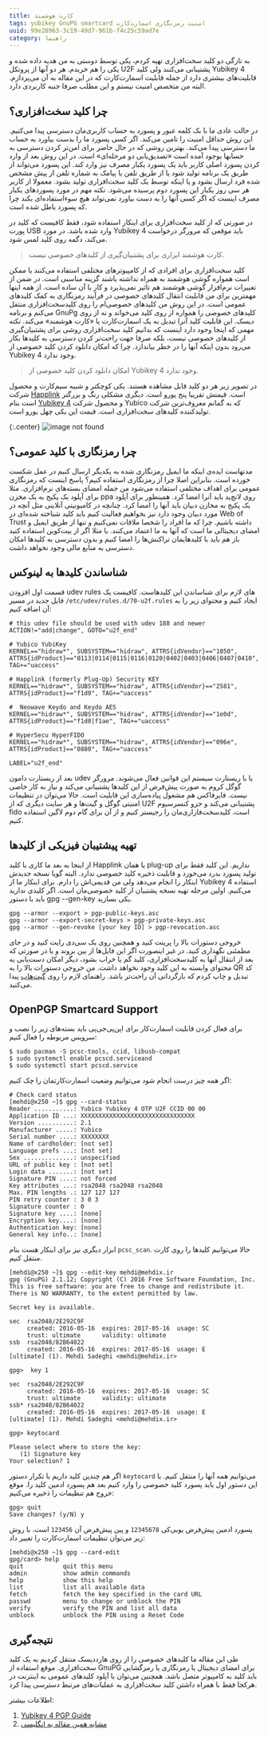 ```yaml
---
title: کارت هوشمند
tags: yubikey GnuPG smartcard امنیت رمزنگاری اسمارت‌کارت
uuid: 99e28963-3c19-49d7-961b-f4c25c59ad7e
category: راهنما
---
```


به تازگی دو کلید سخت‌افزاری تهیه کردم، یکی توسط دوستی به من هدیه داده شده و یکی را هم خریدم. هر دو آنها از پروتکل U2F پشتیبانی می‌کنند ولی کلید Yubikey 4 قابلیت‌های بیشتری دارد از جمله قابلیت اسمارت‌کارت که در این مقاله به آن می‌پردازم. البته من متخصص امنیت نیستم و این مطلب صرفا جنبه کاربردی دارد.

## چرا کلید سخت‌افزاری؟
در حالت عادی ما با بک کلمه عبور و پسورد به حساب کاربری‌مان دسترسی پیدا می‌کنیم. این روش حداقل امنیت را تامین می‌کند. اگر کسی پسورد ما را بدست بیاورد به حساب ما دسترسی پیدا می‌کند. بهترین روشی که در حال حاضر برای امن‌تر کردن دسترسی به حسابها بوجود آمده است «تصدیق‌یابی دو مرحله‌ای» است. در این روش بعد از وارد کردن پسورد اصلی کاربر باید یک پسورد یکبار مصرف نیز وارد کند. این پسورد می‌تواند از طریق یک برنامه تولید شود یا از طریق تلفن یا پیامک به شماره تلفن از پیش مشخص شده فرد ارسال بشود و یا اینکه توسط یک کلید سخت‌افزاری تولید بشود. معمولا از کاربر هر سی روز یکبار این پسورد دوم پرسیده می‌شود. نکته مهم در مورد پسورد‌های یکبار مصرف اینست که اگر کسی آنها را به دست بیاورد نمی‌تواند هیچ سوءاستفاده‌ای بکند چرا که پسورد باطل شده است.

در صورتی که از کلید سخت‌افزاری برای اینکار استفاده شود، فقط کافیست که کلید در پورت USB وارد شده باشد. در مورد Yubikey 4 باید موقعی که مرورگر درخواست می‌کند، دگمه روی کلید لمس شود. 

> کارت هوشمند ابزاری برای پشتبیان‌گیری از کلیدهای خصوصی نیست.

کلید سخت‌افزاری برای افرادی که از کامپیوترهای مختلفی استفاده می‌کنند یا ممکن است همواره گوشی هوشمند به همراه نداشته باشند گزینه مناسبی است. در ضمن از تغییرات نرم‌افزار گوشی هوشمند هم تاثیر نمی‌پذیرد و کار با آن ساده است. از همه اینها مهمترین برای من قابلیت انتقال کلیدهای خصوصی در فرآیند رمزنگاری به کمک کلیدهای عمومی است. در این روش من کلیدهای خصوصی‌ام را روی کلیدسخت‌افزاری منتقل می‌کنم و برنامه GnuPg کلیدهای خصوصی را همواره از روی کلید می‌خواند و نه از روی دیسک. این قابلیت کلید آنرا تبدیل به یک اسمارت‌کارت یا «کارت هوشمند» می‌کند. نکته مهمی که اینجا وجود دارد اینست که بدانیم کلید سخت‌افزاری روشی برای پشتبیان‌گیری از کلیدهای خصوصی نیست، بلکه صرفا جهت راحت‌تر کردن دسترسی به کلیدها بکار می‌رود بدون اینکه آنها را در خطر بیاندازد. چرا که امکان دانلود کردن کلید خصوصی از Yubikey 4 وجود ندارد.

> امکان دانلود کردن کلید خصوصی از Yubikey 4 وجود ندارد.

در تصویر زیر هر دو کلید قابل مشاهده هستند. یکی کوچکتر و شبیه سیم‌کارت و محصول شرکت [Happlink](http://happlink.com/products.html) است. قیمتش تقریبا پنج یورو است. دیگری مشکلی رنگ و بزرگتر است بنام [Yubikey 4](https://www.yubico.com/2015/11/4th-gen-yubikey-4/) و محصول شرکت Yubico که به گمانم معروف‌ترین شرکت تولید‌کننده کلید‌های سخت‌افزاری است. قیمت این یکی چهل یورو است.

{:.center}
![image not found](assets/pimg/hardware-keys-2016-05-22-075322.jpg "کلید‌های سخت‌افزاری Yubikey 4 و plug-up")


## چرا رمزنگاری با کلید عمومی؟
مدتهاست ایده‌ی اینکه ما ایمیل رمزنگاری شده به یکدیگر ارسال کنیم در عمل شکست خورده است. بنابراین اصلا چرا از رمزنگاری استفاده کنیم؟ پاسخ اینست که رمزنگاری عمومی برای اهداف مختلفی استفاده می‌شود من جمله امضای بسته‌های نرم‌افزاری. مثلا برای آپلود یک پکیج به یک مخزن ppa روی لانچ‌پد باید آنرا امضا کرد. همینطور برای آپلود یک پکیج به مخازن دبیان باید آنها را امضا کرد. چنانچه در کامیونیتی آنلاینی مثل آنچه در مورد دبیان وجود دارد نیز بخواهیم فعالیت کنیم باید کلید شناخته شده‌ای در  Web of Trust داشته باشیم. چرا که ما افراد را شخصا ملاقات نمی‌کنیم و تنها از طریق ایمیل و امضای دیجیتالی ما است که آنها به ما اعتماد می‌کنند. یا مثلا اگر از بیت‌کوین استفاده کنید باز هم باید با کلیدهایمان تراکنش‌ها را امضا کنیم و بدون دسترسی به کلید‌ها امکان دسترسی به منابع مالی وجود نخواهد داشت. 

## شناساندن کلید‌ها به لینوکس
قسمت اول افزودن udev rules های لازم برای شناساندن این کلید‌هاست. کافیست یک فایل جدید در مسیر `/etc/udev/rules.d/70-u2f.rules` ایجاد کنیم و محتوای زیر را به آن اضافه کنیم:


~~~~
# this udev file should be used with udev 188 and newer
ACTION!="add|change", GOTO="u2f_end"

# Yubico YubiKey
KERNEL=="hidraw*", SUBSYSTEM=="hidraw", ATTRS{idVendor}=="1050", ATTRS{idProduct}=="0113|0114|0115|0116|0120|0402|0403|0406|0407|0410", TAG+="uaccess"

# Happlink (formerly Plug-Up) Security KEY
KERNEL=="hidraw*", SUBSYSTEM=="hidraw", ATTRS{idVendor}=="2581", ATTRS{idProduct}=="f1d0", TAG+="uaccess"

#  Neowave Keydo and Keydo AES
KERNEL=="hidraw*", SUBSYSTEM=="hidraw", ATTRS{idVendor}=="1e0d", ATTRS{idProduct}=="f1d0|f1ae", TAG+="uaccess"

# HyperSecu HyperFIDO
KERNEL=="hidraw*", SUBSYSTEM=="hidraw", ATTRS{idVendor}=="096e", ATTRS{idProduct}=="0880", TAG+="uaccess"

LABEL="u2f_end"
~~~~

بعد از ریستارت دامون udev یا با ریستارت سیستم این قوانین فعال می‌شوند. مرورگر گوگل کروم به صورت پیش‌فرض از این کلیدها پشتیبانی می‌کند و نیاز به کار خاصی نیست. فایرفاکس هم مشغول پیاده‌سازی این قابلیت است. حالا می‌توان در تنظیمات امنیتی گوگل و گیت‌ها و هر سایت دیگری که از U2F پشتیبانی می‌کند و جزو کنسرسیوم fido است، کلید‌سخت‌فازاری‌مان را رجیستر کنیم و از آن برای گام دوم لاگین استفاده کنیم.

## تهیه پیشتیبان فیزیکی از کلیدها
از اینجا به بعد ما کاری با کلید Happlink یا همان plug-up نداریم. این کلید فقط برای تولید پسورد بدرد می‌خورد و قابلیت ذخیره کلید خصوصی ندارد. البته گویا نسخه جدیدش اینکار را انجام می‌دهد ولی من قدیمی‌اش را دارم. برای اینکار ما از Yubikey 4 استفاده می‌کنیم. اولین مرحله تهیه نسخه پشتبیان از کلید خصوصی‌مان است. اگر کلیدی ندارید باید با دستور gpg --gen-key  یکی بسازید.

~~~~
gpg --armor --export > pgp-public-keys.asc
gpg --armor --export-secret-keys > pgp-private-keys.asc
gpg --armor --gen-revoke [your key ID] > pgp-revocation.asc
~~~~
خروجی دستورات بالا را پرینت کنید و همچنین روی یک سی‌دی رایت کنید و در جای مطمئنی نگهداری کنید. در غیر اینصورت اگر این فایل‌ها از بین بروند و یا در صورتی که بعد از انتقال آنها به کلیدسخت‌‌افزاری، کلید گم یا خراب بشود، دیگر امکان دست‌یابی به محتوای وابسته به این کلید وجود نخواهد داشت. من خروجی دستورات بالا را به QR کد تبدیل و چاپ کردم که بازگردانی آن راحت‌تر باشد. راهنمای لازم را روی [گیت‌هاب](https://github.com/4bitfocus/asc-key-to-qr-code) پیدا می‌کنید.


## OpenPGP Smartcard Support
برای فعال کردن قابلیت اسمارت‌کار برای اپن‌پی‌جی‌پی باید بسته‌های زیر را نصب و سرویس مربوطه را فعال کنیم:

~~~~
$ sudo pacman -S pcsc-tools, ccid, libusb-compat
$ sudo systemctl enable pcscd.serviceand
$ sudo systemctl start pcscd.service
~~~~

اگر همه چیز درست انجام شود می‌توانیم وضعیت اسمارت‌کارتمان را چک کنیم:

~~~~
# Check card status
[mehdi@x250 ~]$ gpg --card-status
Reader ...........: Yubico Yubikey 4 OTP U2F CCID 00 00
Application ID ...: XXXXXXXXXXXXXXXXXXXXXXXXXXXXXXXX
Version ..........: 2.1
Manufacturer .....: Yubico
Serial number ....: XXXXXXXX
Name of cardholder: [not set]
Language prefs ...: [not set]
Sex ..............: unspecified
URL of public key : [not set]
Login data .......: [not set]
Signature PIN ....: not forced
Key attributes ...: rsa2048 rsa2048 rsa2048
Max. PIN lengths .: 127 127 127
PIN retry counter : 3 0 3
Signature counter : 0
Signature key ....: [none]
Encryption key....: [none]
Authentication key: [none]
General key info..: [none]
~~~~
ابزار دیگری نیز برای اینکار هست بنام `pcsc_scan`. حالا می‌توانیم کلیدها را روی کارت منتقل کنیم.

~~~~
[mehdi@x250 ~]$ gpg --edit-key mehdi@mehdix.ir
gpg (GnuPG) 2.1.12; Copyright (C) 2016 Free Software Foundation, Inc.
This is free software: you are free to change and redistribute it.
There is NO WARRANTY, to the extent permitted by law.

Secret key is available.

sec  rsa2048/2E292C9F
     created: 2016-05-16  expires: 2017-05-16  usage: SC  
     trust: ultimate      validity: ultimate
ssb  rsa2048/82B64022
     created: 2016-05-16  expires: 2017-05-16  usage: E   
[ultimate] (1). Mehdi Sadeghi <mehdi@mehdix.ir>

gpg>  key 1

sec  rsa2048/2E292C9F
     created: 2016-05-16  expires: 2017-05-16  usage: SC  
     trust: ultimate      validity: ultimate
ssb* rsa2048/82B64022
     created: 2016-05-16  expires: 2017-05-16  usage: E   
[ultimate] (1). Mehdi Sadeghi <mehdi@mehdix.ir>

gpg> keytocard

Please select where to store the key:
   (1) Signature key
Your selection? 1
~~~~
اگر هم چندین کلید داریم با تکرار دستور `keytocard` می‌توانیم همه آنها را منتقل کنیم. با این دستور اول باید پسورد کلید خصوصی را وارد کنیم بعد هم پسورد ادمین کلید را. موقع خروج هم تنظیمات را ذخیره می‌کنیم:

~~~~
gpg> quit
Save changes? (y/N) y
~~~~

پسورد ادمین پیش‌فرض یوبی‌کی `12345678` و پین پیش‌فرض آن `123456` است. با روش زیر می‌توان تنظیمات اسمارت‌کارت را تغییر داد:

~~~~
[mehdi@x250 ~]$ gpg --card-edit
gpg/card> help
quit           quit this menu
admin          show admin commands
help           show this help
list           list all available data
fetch          fetch the key specified in the card URL
passwd         menu to change or unblock the PIN
verify         verify the PIN and list all data
unblock        unblock the PIN using a Reset Code
~~~~

## نتیجه‌گیری
طی این مقاله ما کلیدهای خصوصی را از روی هارددیسک منتقل کردیم به یک کلید سخت‌افزاری. موقع استفاده از GnuPG برای امضای دیجیتال یا رمزنگاری یا رمزگشایی باید کلید به کامپیوتر متصل باشد. همچنین می‌توان با آپلود کلیدهای عمومی به اینترنت در هرکجا فقط با همراه داشتن کلید سخت‌افزاری به عملیات‌های مرتبط دسترسی پیدا کرد. 

اطلاعات بیشتر:

1. [Yubikey 4 PGP Guide](https://developers.yubico.com/PGP/Importing_keys.html)
2. [مشابه همین مقاله به انگلیسی](https://malcolmsparks.com/posts/yubikey-gpg.html)
